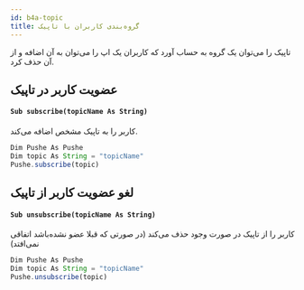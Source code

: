 ```yaml
---
id: b4a-topic
title: گروه‌بندی کاربران با تاپیک
---
```


تاپیک را می‌توان یک گروه به حساب آورد که کاربران یک اپ را می‌توان به آن اضافه و از آن حذف کرد.

## عضویت کاربر در تاپیک


<div dir='ltr'>

#### `Sub subscribe(topicName As String)`

</div>

کاربر را به تاپیک‌ مشخص اضافه می‌کند.

```js
Dim Pushe As Pushe
Dim topic As String = "topicName"
Pushe.subscribe(topic)
```

## لغو عضویت کاربر از تاپیک

<div dir='ltr'>

#### `Sub unsubscribe(topicName As String)`

</div>

کاربر را از تاپیک در صورت وجود حذف می‌کند (در صورتی که قبلا عضو نشده‌باشد اتفاقی نمی‌افتد)

```js
Dim Pushe As Pushe
Dim topic As String = "topicName"
Pushe.unsubscribe(topic)
```
